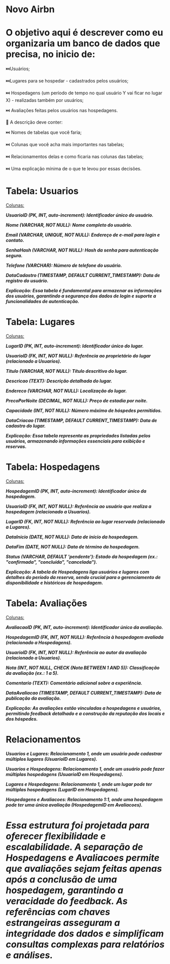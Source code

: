 # Novo Airbn

# O objetivo aqui é descrever como eu organizaria um banco de dados que precisa, no inicio de:

⏭️Usuários;

⏭️Lugares para se hospedar - cadastrados pelos usuários;

⏭️ Hospedagens (um período de tempo no qual usuário Y vai ficar no lugar X) - realizadas também por usuários;

⏭️ Avaliações feitas pelos usuários nas hospedagens.


📍 A descrição deve conter: 

⏭️ Nomes de tabelas que você faria;

⏭️ Colunas que você acha mais importantes nas tabelas;

⏭️ Relacionamentos delas e como ficaria nas colunas das tabelas;

⏭️ Uma explicação mínima de o que te levou por essas decisões.
#


# Tabela: Usuarios

<ins>Colunas:</ins>

***UsuarioID (PK, INT, auto-increment): Identificador único do usuário.***

***Nome (VARCHAR, NOT NULL): Nome completo do usuário.***

***Email (VARCHAR, UNIQUE, NOT NULL): Endereço de e-mail para login e contato.***

***SenhaHash (VARCHAR, NOT NULL): Hash da senha para autenticação segura.***

***Telefone (VARCHAR): Número de telefone do usuário.***

***DataCadastro (TIMESTAMP, DEFAULT CURRENT_TIMESTAMP): Data de registro do usuário.***

***Explicação: Essa tabela é fundamental para armazenar as informações dos usuários, garantindo a segurança dos dados de login e suporte a funcionalidades de autenticação.***
#
# Tabela: Lugares

<ins>Colunas:</ins>

***LugarID (PK, INT, auto-increment): Identificador único do lugar.***

***UsuarioID (FK, INT, NOT NULL): Referência ao proprietário do lugar (relacionado a Usuarios).***

***Titulo (VARCHAR, NOT NULL): Título descritivo do lugar.***

***Descricao (TEXT): Descrição detalhada do lugar.***

***Endereco (VARCHAR, NOT NULL): Localização do lugar.***

***PrecoPorNoite (DECIMAL, NOT NULL): Preço de estadia por noite.***

***Capacidade (INT, NOT NULL): Número máximo de hóspedes permitidos.***

***DataCriacao (TIMESTAMP, DEFAULT CURRENT_TIMESTAMP): Data de cadastro do lugar.***

***Explicação: Essa tabela representa as propriedades listadas pelos usuários, armazenando informações essenciais para exibição e reservas.***
#
# Tabela: Hospedagens

<ins>Colunas:</ins>

***HospedagemID (PK, INT, auto-increment): Identificador único da hospedagem.***

***UsuarioID (FK, INT, NOT NULL): Referência ao usuário que realiza a hospedagem (relacionado a Usuarios).***

***LugarID (FK, INT, NOT NULL): Referência ao lugar reservado (relacionado a Lugares).***

***DataInicio (DATE, NOT NULL): Data de início da hospedagem.***

***DataFim (DATE, NOT NULL): Data de término da hospedagem.***

***Status (VARCHAR, DEFAULT 'pendente'): Estado da hospedagem (ex.: "confirmada", "concluída", "cancelada").***

***Explicação: A tabela de Hospedagens liga usuários e lugares com detalhes do período da reserva, sendo crucial para o gerenciamento de disponibilidade e históricos de hospedagem.***
#
# Tabela: Avaliações

<ins>Colunas:</ins>

***AvaliacaoID (PK, INT, auto-increment): Identificador único da avaliação.***

***HospedagemID (FK, INT, NOT NULL): Referência à hospedagem avaliada (relacionado a Hospedagens).***

***UsuarioID (FK, INT, NOT NULL): Referência ao autor da avaliação (relacionado a Usuarios).***

***Nota (INT, NOT NULL, CHECK (Nota BETWEEN 1 AND 5)): Classificação da avaliação (ex.: 1 a 5).***

***Comentario (TEXT): Comentário adicional sobre a experiência.***

***DataAvaliacao (TIMESTAMP, DEFAULT CURRENT_TIMESTAMP): Data de publicação da avaliação.***

***Explicação: As avaliações estão vinculadas a hospedagens e usuários, permitindo feedback detalhado e a construção da reputação dos locais e dos hóspedes.***
#
# Relacionamentos

***Usuarios e Lugares: Relacionamento 1, onde um usuário pode cadastrar múltiplos lugares (UsuarioID em Lugares).***

***Usuarios e Hospedagens: Relacionamento 1, onde um usuário pode fazer múltiplas hospedagens (UsuarioID em Hospedagens).***

***Lugares e Hospedagens: Relacionamento 1, onde um lugar pode ter múltiplas hospedagens (LugarID em Hospedagens).***

***Hospedagens e Avaliacoes: Relacionamento 1:1, onde uma hospedagem pode ter uma única avaliação (HospedagemID em Avaliacoes).***

# ***Essa estrutura foi projetada para oferecer flexibilidade e escalabilidade. A separação de Hospedagens e Avaliacoes permite que avaliações sejam feitas apenas após a conclusão de uma hospedagem, garantindo a veracidade do feedback. As referências com chaves estrangeiras asseguram a integridade dos dados e simplificam consultas complexas para relatórios e análises.***